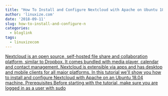 ```yaml
---
title: "How To Install and Configure Nextcloud with Apache on Ubuntu 18.04"
author: 'linuxize.com'
date: '2018-09-11'
slug: how-to-install-and-configure-n
categories:
  - bloglink
tags:
  - linuxizecom
---
```


[Nextcloud is an open source, self-hosted file share and collaboration platform, similar to Dropbox. It comes bundled with media player, calendar and contact management. Nextcloud is extensible via apps and has desktop and mobile clients for all major platforms. In this tutorial we'll show you how to install and configure Nextcloud with Apache on an Ubuntu 18.04 machine. Prerequisites Before starting with the tutorial, make sure you are logged in as a user with sudo<i class="fas fa-external-link-alt"></i>](https://linuxize.com/post/how-to-install-and-configure-nextcloud-on-ubuntu-18-04/)

